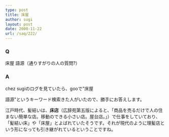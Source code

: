 ```yaml
---
type: post
title: 床屋
author: sugi
layout: post
date: 2000-11-22
url: /saq/222/
---
```

### Q 

床屋 語源（通りすがりの人の質問?）

### A 

chez sugiのログを見ていたら、gooで"床屋
  
語源"というキーワード検索きた人がいたので、勝手にお答えします。

江戸時代、髪結いは、**床店**（広辞苑第五版によると、「商品を売るだけで人の住まない簡単な店。移動のできる小さい店。屋台店。」）で仕事をしていており、「髪結い床」や「床屋」とよばれていたそうです。それが現代のように理髪店という形になっても引き継がれているということですね。
